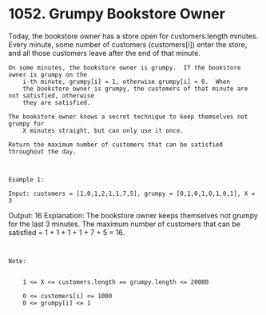 # 1052. Grumpy Bookstore Owner

Today, the bookstore owner has a store open for customers.length minutes. 
        Every minute, some number of customers (customers[i]) enter the store, and all
        those customers leave after the end of that minute.

    On some minutes, the bookstore owner is grumpy.  If the bookstore owner is grumpy on the
        i-th minute, grumpy[i] = 1, otherwise grumpy[i] = 0.  When
        the bookstore owner is grumpy, the customers of that minute are not satisfied, otherwise
        they are satisfied.

    The bookstore owner knows a secret technique to keep themselves not grumpy for
        X minutes straight, but can only use it once.

    Return the maximum number of customers that can be satisfied throughout the day.

     

    Example 1:

    Input: customers = [1,0,1,2,1,1,7,5], grumpy = [0,1,0,1,0,1,0,1], X = 3
Output: 16
Explanation: The bookstore owner keeps themselves not grumpy for the last 3 minutes.
The maximum number of customers that can be satisfied = 1 + 1 + 1 + 1 + 7 + 5 = 16.

     

    Note:

    
        1 <= X <= customers.length == grumpy.length <= 20000
        
        0 <= customers[i] <= 1000
        0 <= grumpy[i] <= 1